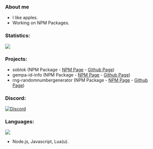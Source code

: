 ### About me

- I like apples.
- Working on NPM Packages.

### Statistics:

<img src="https://github-readme-stats.vercel.app/api?username=dep-5260&&show_icons=true&title_color=ffffff&icon_color=ffff00&text_color=ffffff&bg_color=fa2925">

### Projects:

- soblok (NPM Package - [NPM Page](https://www.npmjs.com/package/soblok) - [Github Page](https://github.com/dep-5260/soblok.js))
- gempa-id-info (NPM Package - [NPM Page](https://www.npmjs.com/package/gempa-id-info) - [Github Page](https://github.com/dep-5260/gempa-id-info))
- rng-randomnumbergenerator (NPM Package - [NPM Page](https://www.npmjs.com/package/rng-randomnumbergenerator) - [Github Page](https://github.com/dep-5260/rng-randomnumbergenerator))

### Discord:

[![Discord](https://lanyard.cnrad.dev/api/700531628618940498?theme=dark&animated=true&hideDiscrim=false&borderRadius=30px)](https://discord.com/users/700531628618940498)

### Languages:

<img align="center" src="https://github-readme-stats.vercel.app/api/top-langs/?username=dep-5260&layout=compact&title_color=ffffff&icon_color=ffff00&text_color=ffffff&bg_color=fa2925" />

- Node.js, Javascript, Lua(u).
